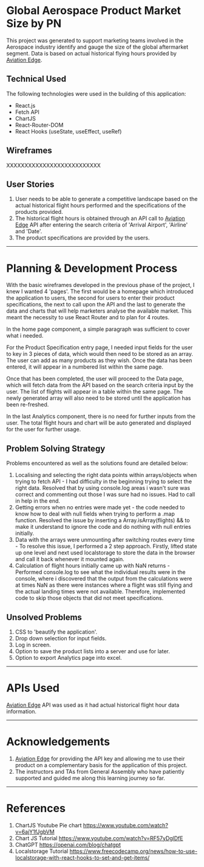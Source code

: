 # Global Aerospace Product Market Size by PN

This project was generated to support marketing teams involved in the Aerospace industry identify and gauge the size of the global aftermarket segment. Data is based on actual historical flying hours provided by [Aviation Edge](https://aviation-edge.com/).

## Technical Used

The following technologies were used in the building of this application:
- React.js
- Fetch API
- ChartJS
- React-Router-DOM
- React Hooks (useState, useEffect, useRef)

## Wireframes

XXXXXXXXXXXXXXXXXXXXXXXXXX

## User Stories

1. User needs to be able to generate a competitive landscape based on the actual historical flight hours performed and the specifications of the products provided.
2. The historical flight hours is obtained through an API call to [Aviation Edge](https://aviation-edge.com/) API after entering the search criteria of 'Arrival Airport', 'Airline' and 'Date'.
3. The product specifications are provided by the users.

---

# Planning & Development Process

With the basic wireframes developed in the previous phase of the project, I knew I wanted 4 'pages'. The first would be a homepage which introduced the application to users, the second for users to enter their product specifications, the next to call upon the API and the last to generate the data and charts that will help marketers analyse the available market. This meant the necessity to use React Router and to plan for 4 routes.

In the home page component, a simple paragraph was sufficient to cover what i needed.
  
For the Product Specification entry page, I needed input fields for the user to key in 3 pieces of data, which would then need to be stored as an array. The user can add as many products as they wish. Once the data has been entered, it will appear in a numbered list within the same page.
  
Once that has been completed, the user will proceed to the Data page, which will fetch data from the API based on the search criteria input by the user. The list of flights will appear in a table within the same page. The newly generated array will also need to be stored until the application has been re-freshed.
  
In the last Analytics component, there is no need for further inputs from the user. The total flight hours and chart will be auto generated and displayed for the user for further usage.

## Problem Solving Strategy

Problems encountered as well as the solutions found are detailed below:
1. Localising and selecting the right data points within arrays/objects when trying to fetch API - I had difficulty in the beginning trying to select the right data. Resolved that by using console.log areas i wasn't sure was correct and commenting out those I was sure had no issues. Had to call in help in the end.
2. Getting errors when no entries were made yet - the code needed to know how to deal with null fields when trying to perform a .map function. Resolved the issue by inserting a Array.isArray(flights) && to make it understand to ignore the code and do nothing with null entries initially.
3. Data with the arrays were unmounting after switching routes every time - To resolve this issue, I performed a 2 step approach. Firstly, lifted state up one level and next used localstorage to store the data in the browser and call it back whenever it mounted again.
4. Calculation of flight hours initially came up with NaN returns - Performed console.log to see what the individual results were in the console, where i discovered that the output from the calculations were at times NaN as there were instances where a flight was still flying and the actual landing times were not available. Therefore, implemented code to skip those objects that did not meet specifications.

## Unsolved Problems

1. CSS to 'beautify the application'.
2. Drop down selection for input fields.
3. Log in screen.
4. Option to save the product lists into a server and use for later.
5. Option to export Analytics page into excel.

---

# APIs Used

[Aviation Edge](https://aviation-edge.com/) API was used as it had actual historical flight hour data information. 

---
# Acknowledgements

1. [Aviation Edge](https://aviation-edge.com/) for providing the API key and allowing me to use their product on a complementary basis for the application of this project.
2. The instructors and TAs from General Assembly who have patiently supported and guided me along this learning journey so far.

---
# References

1. ChartJS Youtube Pie chart https://www.youtube.com/watch?v=6ajY1fJgbVM
2. Chart JS Tutorial https://www.youtube.com/watch?v=RF57yDglDfE
3. ChatGPT https://openai.com/blog/chatgpt
4. Localstorage Tutorial https://www.freecodecamp.org/news/how-to-use-localstorage-with-react-hooks-to-set-and-get-items/


